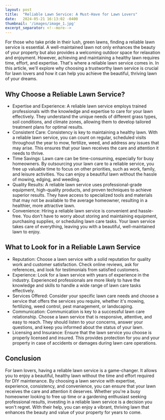 ```yaml
---
layout: post
title:  "Reliable Lawn Service: A Must-Have for Lawn Lovers"
date:   2024-05-21 16:13:02 -0400
thumbnail: '/images/image_1.jpg'
excerpt_separator: <!--more-->
---
```

For those who take pride in their lush, green lawns, finding a reliable lawn service is essential. <!--more-->A well-maintained lawn not only enhances the beauty of your property but also provides a welcoming outdoor space for relaxation and enjoyment. However, achieving and maintaining a healthy lawn requires time, effort, and expertise. That's where a reliable lawn service comes in. In this article, we'll explore why choosing a trustworthy lawn service is crucial for lawn lovers and how it can help you achieve the beautiful, thriving lawn of your dreams.
## Why Choose a Reliable Lawn Service?
* Expertise and Experience: A reliable lawn service employs trained professionals with the knowledge and expertise to care for your lawn effectively. They understand the unique needs of different grass types, soil conditions, and climate zones, allowing them to develop tailored treatment plans for optimal results.
* Consistent Care: Consistency is key to maintaining a healthy lawn. With a reliable lawn service, you can count on regular, scheduled visits throughout the year to mow, fertilize, weed, and address any issues that may arise. This ensures that your lawn receives the care and attention it needs to thrive.
* Time Savings: Lawn care can be time-consuming, especially for busy homeowners. By outsourcing your lawn care to a reliable service, you free up valuable time to focus on other priorities, such as work, family, and leisure activities. You can enjoy a beautiful lawn without the hassle of mowing, edging, and weeding.
* Quality Results: A reliable lawn service uses professional-grade equipment, high-quality products, and proven techniques to achieve superior results. They have access to specialized tools and materials that may not be available to the average homeowner, resulting in a healthier, more attractive lawn.
* Convenience: Hiring a reliable lawn service is convenient and hassle-free. You don't have to worry about storing and maintaining equipment, purchasing supplies, or scheduling lawn care tasks. Your lawn service takes care of everything, leaving you with a beautiful, well-maintained lawn to enjoy.

## What to Look for in a Reliable Lawn Service
* Reputation: Choose a lawn service with a solid reputation for quality work and customer satisfaction. Check online reviews, ask for references, and look for testimonials from satisfied customers.
* Experience: Look for a lawn service with years of experience in the industry. Experienced professionals are more likely to have the knowledge and skills to handle a wide range of lawn care tasks effectively.
* Services Offered: Consider your specific lawn care needs and choose a service that offers the services you require, whether it's mowing, fertilizing, weed control, pest management, or landscaping.
* Communication: Communication is key to a successful lawn care relationship. Choose a lawn service that is responsive, attentive, and easy to reach. They should listen to your concerns, answer your questions, and keep you informed about the status of your lawn.
* Licensing and Insurance: Ensure that the lawn service you choose is properly licensed and insured. This provides protection for you and your property in case of accidents or damages during lawn care operations.

## Conclusion
For lawn lovers, having a reliable lawn service is a game-changer. It allows you to enjoy a beautiful, healthy lawn without the time and effort required for DIY maintenance. By choosing a lawn service with expertise, experience, consistency, and convenience, you can ensure that your lawn receives the care and attention it deserves. Whether you're a busy homeowner looking to free up time or a gardening enthusiast seeking professional results, investing in a reliable lawn service is a decision you won't regret. With their help, you can enjoy a vibrant, thriving lawn that enhances the beauty and value of your property for years to come.
